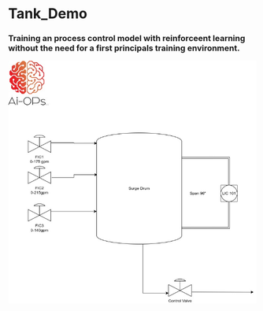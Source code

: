 # Tank_Demo
### Training an process control model with reinforceent learning without the need for a first principals training environment.
![drum.jpg](/drum.jpg)
  